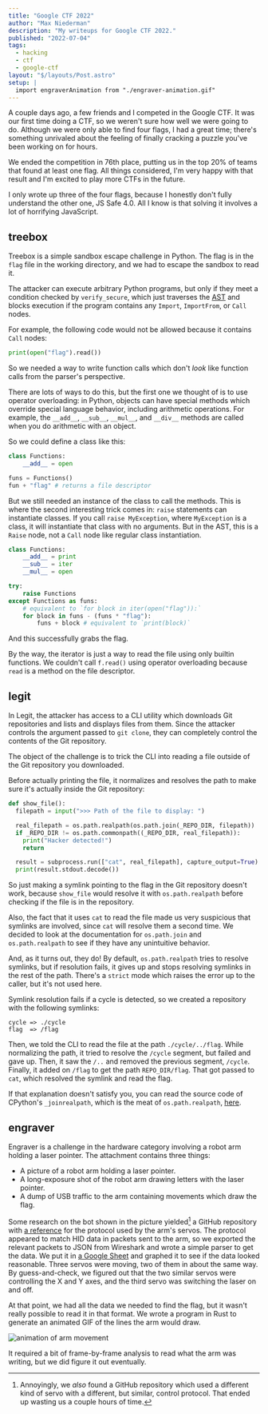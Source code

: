 ```yaml
---
title: "Google CTF 2022"
author: "Max Niederman"
description: "My writeups for Google CTF 2022."
published: "2022-07-04"
tags:
  - hacking
  - ctf
  - google-ctf
layout: "$/layouts/Post.astro"
setup: |
  import engraverAnimation from "./engraver-animation.gif"
---
```


A couple days ago, a few friends and I competed in the Google CTF. It was our first time doing a CTF, so we weren't sure how well we were going to do. Although we were only able to find four flags, I had a great time; there's something unrivaled about the feeling of finally cracking a puzzle you've been working on for hours.

We ended the competition in 76th place, putting us in the top 20% of teams that found at least one flag. All things considered, I'm very happy with that result and I'm excited to play more CTFs in the future.

I only wrote up three of the four flags, because I honestly don't fully understand the other one, JS Safe 4.0. All I know is that solving it involves a lot of horrifying JavaScript.

## treebox

Treebox is a simple sandbox escape challenge in Python. The flag is in the `flag` file in the working directory, and we had to escape the sandbox to read it.

The attacker can execute arbitrary Python programs, but only if they meet a condition checked by `verify_secure`, which just traverses the [AST](https://en.wikipedia.org/wiki/Abstract_syntax_tree) and blocks execution if the program contains any `Import`, `ImportFrom`, or `Call` nodes.

For example, the following code would not be allowed because it contains `Call` nodes:

```python
print(open("flag").read())
```

So we needed a way to write function calls which don't _look_ like function calls from the parser's perspective.

There are lots of ways to do this, but the first one we thought of is to use operator overloading: in Python, objects can have special methods which override special language behavior, including arithmetic operations. For example, the `__add__`, `__sub__`, `__mul__`, and `__div__` methods are called when you do arithmetic with an object.

So we could define a class like this:

```python
class Functions:
    __add__ = open

funs = Functions()
fun + "flag" # returns a file descriptor
```

But we still needed an instance of the class to call the methods. This is where the second interesting trick comes in: `raise` statements can instantiate classes. If you call `raise MyException`, where `MyException` is a class, it will instantiate that class with no arguments. But in the AST, this is a `Raise` node, not a `Call` node like regular class instantiation.

```python
class Functions:
    __add__ = print
    __sub__ = iter
    __mul__ = open

try:
    raise Functions
except Functions as funs:
    # equivalent to `for block in iter(open("flag")):`
    for block in funs - (funs * "flag"):
        funs + block # equivalent to `print(block)`
```

And this successfully grabs the flag.

By the way, the iterator is just a way to read the file using only builtin functions. We couldn't call `f.read()` using operator overloading because `read` is a method on the file descriptor.

## legit

In Legit, the attacker has access to a CLI utility which downloads Git repositories and lists and displays files from them. Since the attacker controls the argument passed to `git clone`, they can completely control the contents of the Git repository.

The object of the challenge is to trick the CLI into reading a file outside of the Git repository you downloaded.

Before actually printing the file, it normalizes and resolves the path to make sure it's actually inside the Git repository:

```python
def show_file():
  filepath = input(">>> Path of the file to display: ")

  real_filepath = os.path.realpath(os.path.join(_REPO_DIR, filepath))
  if _REPO_DIR != os.path.commonpath((_REPO_DIR, real_filepath)):
    print("Hacker detected!")
    return

  result = subprocess.run(["cat", real_filepath], capture_output=True)
  print(result.stdout.decode())
```

So just making a symlink pointing to the flag in the Git repository doesn't work, because `show_file` would resolve it with `os.path.realpath` before checking if the file is in the repository.

Also, the fact that it uses `cat` to read the file made us very suspicious that symlinks are involved, since `cat` will resolve them a second time. We decided to look at the documentation for `os.path.join` and `os.path.realpath` to see if they have any unintuitive behavior.

And, as it turns out, they do! By default, `os.path.realpath` tries to resolve symlinks, but if resolution fails, it gives up and stops resolving symlinks in the rest of the path. There's a `strict` mode which raises the error up to the caller, but it's not used here.

Symlink resolution fails if a cycle is detected, so we created a repository with the following symlinks:

```
cycle => ./cycle
flag  => /flag
```

Then, we told the CLI to read the file at the path `./cycle/../flag`. While normalizing the path, it tried to resolve the `/cycle` segment, but failed and gave up. Then, it saw the `/..` and removed the previous segment, `/cycle`. Finally, it added on `/flag` to get the path `REPO_DIR/flag`. That got passed to `cat`, which resolved the symlink and read the flag.

If that explanation doesn't satisfy you, you can read the source code of CPython's `_joinrealpath`, which is the meat of `os.path.realpath`, [here](https://github.com/python/cpython/blob/cf1732619a61f7b7b5223ebaf6be6455d28257f2/Lib/posixpath.py#L400).

## engraver

Engraver is a challenge in the hardware category involving a robot arm holding a laser pointer. The attachment contains three things:

- A picture of a robot arm holding a laser pointer.
- A long-exposure shot of the robot arm drawing letters with the laser pointer.
- A dump of USB traffic to the arm containing movements which draw the flag.

Some research on the bot shown in the picture yielded[^1] a GitHub repository with [a reference](https://github.com/bharrisonb/LSC-6_Cmd_Photon/blob/master/LSC-6%20LewanSoul%20Communitcation%20Protocol%20of%20Servo%20Controller.pdf) for the protocol used by the arm's servos. The protocol appeared to match HID data in packets sent to the arm, so we exported the relevant packets to JSON from Wireshark and wrote a simple parser to get the data. We put it in [a Google Sheet](https://docs.google.com/spreadsheets/d/1o5WzEaTdthRJO7yFNi9ONgJI-nG2s2aFh-_y4KPyjPk/edit?usp=sharing) and graphed it to see if the data looked reasonable. Three servos were moving, two of them in about the same way. By guess-and-check, we figured out that the two similar servos were controlling the X and Y axes, and the third servo was switching the laser on and off.

[^1]: Annoyingly, we _also_ found a GitHub repository which used a different kind of servo with a different, but similar, control protocol. That ended up wasting us a couple hours of time.

At that point, we had all the data we needed to find the flag, but it wasn't really possible to read it in that format. We wrote a program in Rust to generate an animated GIF of the lines the arm would draw.

<img src={engraverAnimation} alt="animation of arm movement">

It required a bit of frame-by-frame analysis to read what the arm was writing, but we did figure it out eventually.
